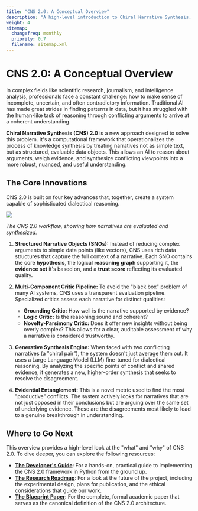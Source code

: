 ```yaml
---
title: "CNS 2.0: A Conceptual Overview"
description: "A high-level introduction to Chiral Narrative Synthesis, its core concepts, and its importance."
weight: 4
sitemap:
  changefreq: monthly
  priority: 0.7
  filename: sitemap.xml
---
```


# CNS 2.0: A Conceptual Overview

In complex fields like scientific research, journalism, and intelligence analysis, professionals face a constant challenge: how to make sense of incomplete, uncertain, and often contradictory information. Traditional AI has made great strides in finding patterns in data, but it has struggled with the human-like task of reasoning through conflicting arguments to arrive at a coherent understanding.

**Chiral Narrative Synthesis (CNS) 2.0** is a new approach designed to solve this problem. It's a computational framework that operationalizes the process of knowledge synthesis by treating narratives not as simple text, but as structured, evaluable data objects. This allows an AI to reason about arguments, weigh evidence, and synthesize conflicting viewpoints into a more robust, nuanced, and useful understanding.

## The Core Innovations

CNS 2.0 is built on four key advances that, together, create a system capable of sophisticated dialectical reasoning.

![](/img/diagram-01.svg)

*The CNS 2.0 workflow, showing how narratives are evaluated and synthesized.*

1.  **Structured Narrative Objects (SNOs):** Instead of reducing complex arguments to simple data points (like vectors), CNS uses rich data structures that capture the full context of a narrative. Each SNO contains the core **hypothesis**, the logical **reasoning graph** supporting it, the **evidence set** it's based on, and a **trust score** reflecting its evaluated quality.

2.  **Multi-Component Critic Pipeline:** To avoid the "black box" problem of many AI systems, CNS uses a transparent evaluation pipeline. Specialized critics assess each narrative for distinct qualities:
    *   **Grounding Critic:** How well is the narrative supported by evidence?
    *   **Logic Critic:** Is the reasoning sound and coherent?
    *   **Novelty-Parsimony Critic:** Does it offer new insights without being overly complex?
    This allows for a clear, auditable assessment of why a narrative is considered trustworthy.

3.  **Generative Synthesis Engine:** When faced with two conflicting narratives (a "chiral pair"), the system doesn't just average them out. It uses a Large Language Model (LLM) fine-tuned for dialectical reasoning. By analyzing the specific points of conflict and shared evidence, it generates a new, higher-order synthesis that seeks to resolve the disagreement.

4.  **Evidential Entanglement:** This is a novel metric used to find the most "productive" conflicts. The system actively looks for narratives that are not just opposed in their conclusions but are arguing over the same set of underlying evidence. These are the disagreements most likely to lead to a genuine breakthrough in understanding.

## Where to Go Next

This overview provides a high-level look at the "what" and "why" of CNS 2.0. To dive deeper, you can explore the following resources:

-   **[The Developer's Guide](/guides/building-cns-2.0-developers-guide/)**: For a hands-on, practical guide to implementing the CNS 2.0 framework in Python from the ground up.
-   **[The Research Roadmap](/guides/cns-2.0-research-roadmap/)**: For a look at the future of the project, including the experimental design, plans for publication, and the ethical considerations that guide our work.
-   **[The Blueprint Paper](/guides/cns-2.0-research-roadmap/blueprint/)**: For the complete, formal academic paper that serves as the canonical definition of the CNS 2.0 architecture.

